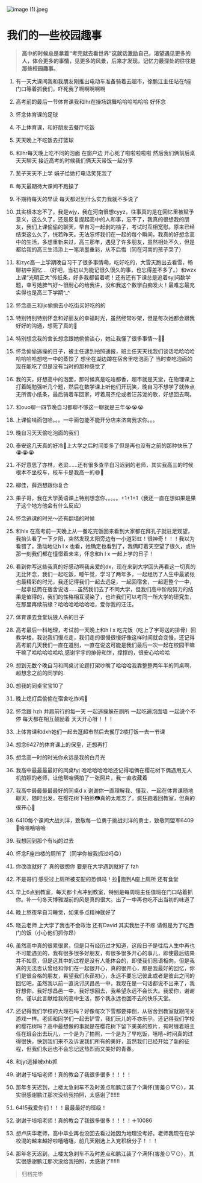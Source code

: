 ![image (1).jpeg](https://bu.dusays.com/2024/10/26/671c369e1d5a6.jpeg)
# 我们的一些校园趣事
> **高中的时候总是拿着“考完就去看世界”这就话激励自己，渴望遇见更多的人，体会更多的事情，见更多的风景，后来才发现，记忆力最深处的往往是那些校园趣事。**
1. 有一天大课间我和我朋友刚推出电动车准备骑着去超市，徐鹏江主任站在f座门口等着抓我们，吓死我了啊啊啊啊啊
2. 高考前的最后一节体育课我和lhr在操场跳舞哈哈哈哈哈哈 好怀念
3. 怀念体育课的足球
4. 不上体育课，和好朋友去餐厅吃饭
5. 天天晚上不吃饭去打篮球
6. 和lhr每天晚上吃不同的泡面  在窗户边 开心死了啦啦啦啦啦 然后我们俩前后桌 天天聊天 接近高考的时候我们俩天天带饭一起分享 
7. 葱子天天不上学 娟子给她打电话笑死我了
8. 每天最期待大课间不跑操了
9. 不期待每天的早读 每天都迟到什么实力我就不多说了
10. 其实根本忘不了，我是wjy，我在河南很想cyyz，往事真的是在回忆里被赋予意义，这么久了，还是反复提起高中的人和事，忘不了，我真的很想我的朋友，我们上课偷偷的聊天，早自习一起剥的柚子，考试时互相宽慰。原来已经结束这么久了，恍若昨天。无法忘怀我们在一起的每个瞬间，我真的好想念高中的生活，多想重新来过，高三那年，遇见了许多朋友，虽然相处不久，但是都给我的高三生活添上一笔浓墨重彩，从不后悔（同在河南的孩子哭了）
11. 和zyc高一上学期晚自习干了很多事情嘞，吃好吃的，大雪天跑出去看雪，畅聊初中回忆…（好吧，当初以为能记很久很久的事，也忘得差不多了。）和wzx上课“光明正大”传纸条，好多我都留着呢！还有还有下课总是追着syj问数学题，幸亏她脾气好～很耐心的给我讲，没和我这个数学白痴发火！最难忘最充实得也是高三下学期^_^
12. 怀念高三和ljc偷偷去小吃街买好吃的的
13. 特别特别特别怀念和好丽友的幸福时光，虽然经常吵架，但是每次她都会跟我好好的沟通，想死了真的🥹
14. 特别想念我的舍长想念跟她偷偷谈心，她让我懂了很多事情～🥹🥰
15. 怀念偷偷逃操的日子，被主任逮到拍照通报，班主任天天找我们谈话哈哈哈哈哈哈哈哈想吃一中的蒸饺了 想坐在湖边蹲在宿舍里吃泡面了 当时查吃泡面的 现在能吃了但是没有当时的那种感觉了
16. 我的天，好想高中的泡面，那时候真是吃啥都香，超市就是天堂，在物理课上打着盹勉强听几个题，然后在数学课上听他们开玩笑，晚自习不想学了就传点无所谓小纸条，最后骑着车回家，哼着周杰伦或者汪苏泷的歌，好想回去啊。
17. 和ouo聊一四节晚自习都聊不够这一聊就是三年😭😭😭
18. 上课偷啃面包哈。。。一中面包能不能开分店来济南我求你。。。
19. 晚自习天天偷吃泡面的我们
20. 泰安这几天真的好冷🥶上大学之后时间变多了但是再也没有之前的那种快乐了😭😭😭

21. 不好意思了亦林，老梁……还有很多查早自习迟到的老师，其实我高三的时候根本不坐校车，校车卡是我高一的😄🥹
22. 柳佳，薛涵想跟你复合
23. 果子哥，我在大学英语课上特别想念你。。。。。+1+1+1（我还一直在想如果是果子这个地方他会有什么反应）
24. 怀念逃课的时光～还有翻墙的时候
25. 和hlx 在高考前一天晚上从一餐吃完饭回来看到大家都在拜孔子就驻足观望，我抬头看了一下夕阳，突然发现太阳旁边有一小道彩虹！很神奇！！！我以为看错了，激动地让h l x 也看，她确定也看到了，我俩盯着天空望了很久，或许那一刻我们都在憧憬着未来，怀念和h l x 一起上学的日子！
26. 看到你写这些我真的好感动啊我亲爱的dx，现在来到大学回头再看这一切真的无比怀念，我们一起吃饭，睡午觉，学习了两年多，一起经历了人生中最紧张也最精彩的时光，我还记得我们一起去远足，一起回宿舍，一起逛整个一中，一起拿纸筒在宿舍说话……虽然我们去了不同大学，但我们高中阶段努力的结果是值得的，我们的性格相互浸染了，也许我们可以考同一所大学的研究生，在那里再续前缘？哈哈哈哈哈哈哈，爱你我的汪汪。
27. 体育课去食堂玩狼人杀的日子
28. 高考最后一科地理，考试前一天晚上和h l x 吃完饭（吃上了宇哥送的排骨）回教学楼，我说我们慢点走，我们走的很慢很慢好像这样时间就会变慢，还记得高考前几天我们一直在道别，一直在说这可能是我们最后一次一起在校园干嘛干嘛了哈哈哈哈哈哈,感谢宇宇的排骨和饼，撑撑的，很安心哈哈哈
29. 想到无数个晚自习和同桌讨论题打架吵嘴了哈哈哈我靠整整两年半的同桌啊，超想念之前的同学的.
30. 想我的同桌宝宝10了
31. 晚上熄灯后偷偷在宿舍吃炸鸡🍗
32. 怀念跟 hzh 并肩前行的每一天 一起逃操躲在厕所 一起吃遍泡面墙 一起说个不停 每天都在相互鼓励着 天天开心呀！！！
33. 上体育课和dxh她们一起去逛超市然后去餐厅2楼打饭一去一节课
34. 想念6427的体育课上的保皇，还想再打
35. 想念高一时的时光你永远是我的白月光
36. 我高中最最最最好的同桌fyj 哈哈哈哈哈哈还记得咱俩在樱花树下偶遇用无人机拍照的老师，让他帮咱俩拍了一张照片，我一直收藏着
37. 我高中最最最最最好的同桌d x 谢谢你一直理解我、懂我，一起在体育课随地聊天，随时出发，在樱花树下拍照📷真的太难忘了，疯狂跑着回教室，但真的很开心🥳
38. 6410每个课间大战刘洋，致敬每一位勇于挑战刘洋的勇士，致敬同盟军6409🫡哈哈哈哈哈
39. 我想回到那个有lsj的过去
40. 怀念F座四楼的厕所了（同学你被我抓过吗😋）
41. 你改改就好了 真的很想你 要是在大学遇到就好了 fzh
42. 不是哥们 感受过上厕所被支配的恐惧吗！拉💩跑到A座上厕所 还有食堂
44. 早上6点到教室，每天都卡点冲到教室，特别是每周班主任值班在门口站着抓你。补一句冬天博雅湖前的风是真的很大。出了一中再也吃不出当初的味道了
45. 晚上熬夜早自习睡觉，如果多点精神就好了
46. 晓云老师 上大学了我也不会政治 还有David 其实我肚子不疼 请假是为了吃西门的饭（小心他们抓你昂）
47. 虽然高中真的很累很累，但是只有经历过才知道，这段日子是往后人生中再也不可能遇见的，我有很多很多好朋友，有很多很多开心的事儿，即使最后结果并不如意，但是这其中的过程是没有人能体会的，即使我们恶语相向，但是我真的无法否认曾经和你们在一起很开心，真的很开心，那是我最好的回忆，你们是很合格的朋友，希望我们永葆初心，永远不要忘记彼此或者是彼此之间的回忆吧，虽然我以前一直说讨厌昌邑一中，我现在是一句话都说不出来了，我好想你，我好想昌邑一中，我好想回去，我希望永远不会长大。我爱你，谢谢你。谨以此言献给我的高中生活，那个我永远也回不去的快乐天堂。
48. 还记得我们学校的大理石吗？好像每次下雪都要摔倒，从宿舍到教室就跟闯关游戏一样。老师和同学们一起去铲雪，我们玩儿的不亦乐乎。还记得我们学校的樱花树吗？高中最想做的事就是在樱花树下留下美美的照片，有时缠着班主任在班会出去玩儿，一个是为了拍照，一个是为了早吃饭，嘻嘻~时间真的过得很快，快到我们来不及诉说我们所有的美好，虽然我们已经开始了新的征程，但我们永远也不会忘记这热烈而又美好的青春。
49. 和jyt逃操被xhb抓
50. 谢谢于培培老师！真的教会了我很多很多！！！！
51. 那年冬天迟到，上楼太急刹车不及时差点和鹏江装了个满怀(害羞⊙▽⊙），其实很感谢鹏江那次没给我拍照，太感谢了!!!!!!
52. 6415我爱你们！！！最最最好的班级！
53. 谢谢于培培老师！真的教会了我很多很多！！！！＋10086
54. 想卢庆华老师，高中毕业再也没回去看过她因为地理没考好。老师我现在在学校混的越来越好啦嘻嘻嘻，前几天刚选上入党积极分子！！！
55. 那年冬天迟到，上楼太急刹车不及时差点和鹏江装了个满怀(害羞⊙▽⊙），其实很感谢鹏江那次没给我拍照，太感谢了!!!!!!

>归档完毕

